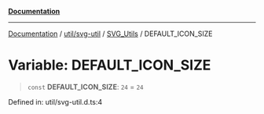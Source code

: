 [**Documentation**](../../../../../index.md)

***

[Documentation](../../../../../index.md) / [util/svg-util](../../../index.md) / [SVG\_Utils](../index.md) / DEFAULT\_ICON\_SIZE

# Variable: DEFAULT\_ICON\_SIZE

> `const` **DEFAULT\_ICON\_SIZE**: `24` = `24`

Defined in: util/svg-util.d.ts:4
